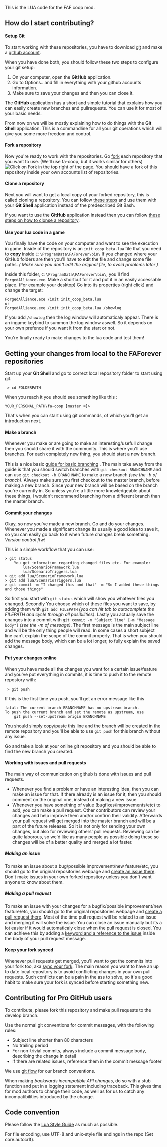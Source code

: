 This is the LUA code for the FAF coop mod.

How do I start contributing?
----------------------------
#### Setup Git
To start working with these repositories, you have to download [git](https://desktop.github.com/) and make a [github account](https://github.com/).

When you have done both, you should follow these two steps to configure your git setup:
1. On your computer, open the **GitHub** application.
2. Go to Options.. and fill in everything with your github accounts information.
3. Make sure to save your changes and then you can close it.

The **GitHub** application has a short and simple tutorial that explains how you can easily create new branches and pullrequests. You can use it for most of your basic needs. 

From now on we will be mostly explaining how to do things with the **Git Shell** application. This is a commandline for all your git operations which will give you some more freedom and control.

#### Fork a repository
Now you're ready to work with the repositories. 
Go [fork](https://help.github.com/articles/fork-a-repo/#fork-an-example-repository) each repository that you want to use. (We'll use fa-coop, but it works similar for others)
![Click on Fork in the top right of the page.](https://help.github.com/assets/images/help/repository/fork_button.jpg)
You should have a fork of this repository inside your own accounts list of repositories.

#### Clone a repository
Next you will want to get a local copy of your forked repository, this is called cloning a repository.
You can follow [these steps](https://help.github.com/articles/cloning-a-repository/) and use them with your **Git Shell** application instead of the predescribed Git Bash.

If you want to use the **GitHub** application instead then you can follow [these steps on how to clonse a repository](https://help.github.com/desktop/guides/contributing/cloning-a-repository-from-github-to-github-desktop/). 

#### Use your lua code in a game
You finally have the code on your computer and want to see the execution in game.
Inside of the repository is an `init_coop_beta.lua` file that you need to **copy** inside ```C:\ProgramData\FAForever\bin\```
If you changed where your GitHub folders are then you'll have to edit the file and change some file paths. *( Make sure you don't edit the original file, to avoid problems later )*

Inside this folder, ```C:\ProgramData\FAForever\bin\```, you'll find `ForgedAlliance.exe`.
Make a shortcut for it and put it in an easily accessable place. (For example your desktop)
Go into its properties (right click) and change the target:
```
ForgedAlliance.exe /init init_coop_beta.lua
or
ForgedAlliance.exe /init init_coop_beta.lua /showlog
```
If you add `/showlog` then the log window will automaticaly appear. There is an ingame keybind to summon the log window aswell. So it depends on your own prefence if you want it from the start or not.

You're finally ready to make changes to the lua code and test them!

## Getting your changes from local to the FAForever repositories
Start up your **Git Shell** and go to correct local repository folder to start using git.
```
 > cd FOLDERPATH
```
When you reach it you should see something like this :
```
YOUR_PERSONAL_PATH\fa-coop [master ≡]>
```
That's when you can start using git commands, of which you'll get an introduction next.
#### Make a branch
Whenever you make or are going to make an interesting/usefull change then you should share it with the community.
This is where you'll use branches. For each completely new thing, you should start a new branch.

This is a nice basic [guide for basic branching](https://git-scm.com/book/en/v2/Git-Branching-Basic-Branching-and-Merging) .
The main take away from the guide is that you should switch branches with `git checkout BRANCHNAME` and can use `git checkout -b BRANCHNAME` to make a new branch *(see the -b of branch)*. Always make sure you first checkout to the master branch, before making a new branch. Since your new branch will be based on the branch you're currently in. So unless you're a little more knowledgeable about these things, i wouldn't recommend branching from a different branch than the master branch.

#### Commit your changes
Okay, so now you've made a new branch. Go and do your changes. Whenever you made a significant change its usually a good idea to save it, so you can easily go back to it when future changes break something. *Version control ftw!* 

This is a simple workflow that you can use: 
```
> git status
    You get information regarding changed files etc. For example:
        lua/ScenarioFramework.lua
        lua/ScenarioTriggers.lua
> git add lua/ScenarioFramework.lua
> git add lua/ScenarioTriggers.lua
> git commit -m "I changed this and that" -m "So I added these things and those things"
```
So first you start with `git status` which will show you whatever files you changed. Secondly You choose which of these files you want to save, by adding them with `git add FILEPATH` *(you can hit tab to autocomplete the FILEPATH and cycle through all posibilities)*. Lastly you actually save the changes into a commit with `git commit -m "Subject line" [-m "Message body"]` *(see the -m of message)*. The first message is the main subject line and will be the only thing people will read. In some cases a short subject line can't explain the scope of the commit properly. That is when you should add the message body, which can be a lot longer, to fully explain the saved changes.

#### Put your changes online
When you have made all the changes you want for a certain issue/feature and you've put everything in commits, it is time to push it to the remote repostory with:
```
 > git push
```
If this is the first time you push, you'll get an error message like this
```
fatal: The current branch BRANCHNAME has no upstream branch.
To push the current branch and set the remote as upstream, use
    git push --set-upstream origin BRANCHNAME
```
You should simply copy/paste this line and the branch will be created in the remote repository and you'll be able to use `git push` for this branch without any issue.

Go and take a look at your online git repository and you should be able to find the new branch you created.

#### Working with issues and pull requests
The main way of communication on github is done with issues and pull requests. 
- Whenever you find a problem or have an interesting idea, then you can make an issue for that. If there already is an issue for it, then you should comment on the original one, instead of making a new issue.
- Whenever you have something of value (bugfixes/improvements/etc) to add, you can make a pull request. Other contributors can review your changes and help improve them and/or confirm their validity. Afterwards your pull request will get merged into the master branch and will be a part of the future releases. So it is not only for sending your own changes, but also for reviewing others' pull requests. Reviewing can be quite laborous, so we'd like as many people as possible doing these so changes will be of a better quality and merged a lot faster.

##### Making an issue
To make an issue about a bug/possible improvement/new feature/etc, you should go to the original repositories webpage and [create an issue there](https://help.github.com/articles/creating-an-issue/).
Don't make issues in your own forked repository unless you don't want anyone to know about them.
##### Making a pull request
To make an issue with your changes for a bugfix/possible improvement/new feature/etc, you should go to the original repositories webpage and [create a pull request there](https://help.github.com/articles/creating-a-pull-request-from-a-fork/).
Most of the time pull request will be related to an issue and merging it will solve the issue. You can close an issue manually but its a lot easier if it would automaticaly close when the pull request is closed. You can achieve this by adding a [keyword and a reference to the issue](https://help.github.com/articles/closing-issues-via-commit-messages/) inside the body of your pull request message.


#### Keep your fork synced
Whenever pull requests get merged, you'll want to get the commits into your fork too, aka [sync your fork](https://help.github.com/articles/syncing-a-fork/).
The main reason you want to have an up to date local repository is to avoid conflicting changes in your own pull requests. Such conflicts can be a pain in the ass to solve, so it's a good habit to make sure your fork is synced before starting something new.


Contributing for Pro GitHub users
---------------------------------
    
To contribute, please fork this repository and make pull requests to the
develop branch.

Use the normal git conventions for commit messages, with the following rules:
 - Subject line shorter than 80 characters
 - No trailing period
 - For non-trivial commits, always include a commit message body, describing the change in detail
 - If there are related issues, reference them in the commit message footer

We use [git flow](http://nvie.com/posts/a-successful-git-branching-model/) for our branch conventions.

When making _backwards incompatible API changes_, do so with a stub function and put in a logging statement including traceback. This gives time for mod authors to change their code, as well as for us to catch any incompatibilities introduced by the change.

Code convention
---------------

Please follow the [Lua Style Guide](http://lua-users.org/wiki/LuaStyleGuide) as
much as possible.

For file encoding, use UTF-8 and unix-style file endings in the repo (Set
core.autocrlf).
